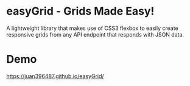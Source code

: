 # easyGrid - Grids Made Easy!
A lightweight library that makes use of CSS3 flexbox to easily create responsive grids from any API endpoint that responds with JSON data.  

# Demo
https://juan396487.github.io/easyGrid/
